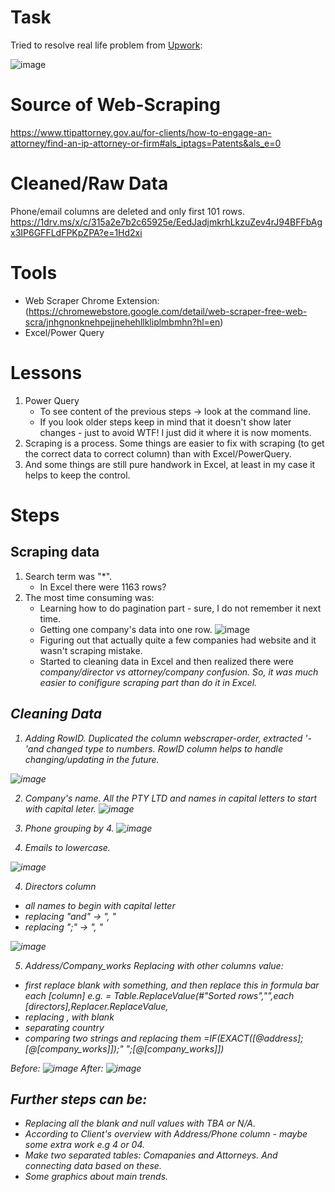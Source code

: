 # Task

Tried to resolve real life problem from [Upwork](https://www.upwork.com/freelance-jobs/apply/Data-Scraping-Extract-1164-Records-from-Website-into-Excel_~021889513767713286399/):

![image](https://github.com/user-attachments/assets/a44f284d-f97a-4fbf-86e5-4b8f19c87940)

# Source of Web-Scraping
https://www.ttipattorney.gov.au/for-clients/how-to-engage-an-attorney/find-an-ip-attorney-or-firm#als_iptags=Patents&als_e=0

# Cleaned/Raw Data
Phone/email columns are deleted and only first 101 rows.
https://1drv.ms/x/c/315a2e7b2c65925e/EedJadjmkrhLkzuZev4rJ94BFFbAgx3IP6GFFLdFPKpZPA?e=1Hd2xi


# Tools

- Web Scraper Chrome Extension: (https://chromewebstore.google.com/detail/web-scraper-free-web-scra/jnhgnonknehpejjnehehllkliplmbmhn?hl=en)
- Excel/Power Query

# Lessons
1. Power Query
   - To see content of the previous steps -> look at the command line.
   - If you look older steps keep in mind that it doesn't show later changes - just to avoid WTF! I just did it where it is now moments.
2. Scraping is a process. Some things are easier to fix with scraping (to get the correct data to correct column) than with Excel/PowerQuery.
3. And some things are still pure handwork in Excel, at least in my case it helps to keep the control.



# Steps
## Scraping data

1. Search term was "*".
   - In Excel there were 1163 rows?
3. The most time consuming was:
   - Learning how to do pagination part - sure, I do not remember it next time.
   - Getting one company's data into one row.
![image](https://github.com/user-attachments/assets/d9deb2b5-7432-422b-9376-2fab8ba94340)
   - Figuring out that actually quite a few companies had website and it wasn't scraping mistake.
   - Started to cleaning data in Excel and then realized there were <em>company/director<em> vs <em>attorney/company confusion<em>. So, it was much easier to conifigure scraping part than do it in Excel.
  

## Cleaning Data

1. Adding RowID. Duplicated the column webscraper-order, extracted '-'and changed type to numbers. RowID column helps to handle changing/updating in the future.
   
![image](https://github.com/user-attachments/assets/194a7b9b-c00f-48d0-8e89-ae88b10c596b)

2. Company's name. All the PTY LTD and names in capital letters to start with capital leter.
![image](https://github.com/user-attachments/assets/6c1ffcd8-fbe1-46a1-96c7-db578a9a0e1d)

3. Phone grouping by 4.
   ![image](https://github.com/user-attachments/assets/e0f93a40-adee-44d2-a5c6-74b5f05cb093)


2. Emails to lowercase.

![image](https://github.com/user-attachments/assets/8bc7dc79-3096-497a-a12f-277816b9763b)

4. Directors column
  - all names to begin with capital letter
  - replacing "and" -> ", "
  - replacing ";" -> ", "

![image](https://github.com/user-attachments/assets/d911d34b-8a15-4be5-9e55-fe266d0a70b0)

5. Address/Company_works
Replacing with other columns value:
- first replace blank with something, and then replace this in formula bar each [column]  e.g. = Table.ReplaceValue(#"Sorted rows","",each [directors],Replacer.ReplaceValue,
- replacing , with _blank_
- separating country
- comparing two strings and replacing them =IF(EXACT([@address];[@[company_works]]);" ";[@[company_works]])

Before:
![image](https://github.com/user-attachments/assets/5fee69e3-dda5-4439-a9ee-c28463fc1047)
After:
![image](https://github.com/user-attachments/assets/8dcdc955-ee72-4e0b-8d31-1f43a0cf471c)

## Further steps can be:
- Replacing all the <em>blank</em> and <em>null</em> values with TBA or N/A.
- According to Client's overview with Address/Phone column - maybe some extra work e.g 4 or 04.
- Make two separated tables: Comapanies and Attorneys. And connecting data based on these.
- Some graphics about main trends.
